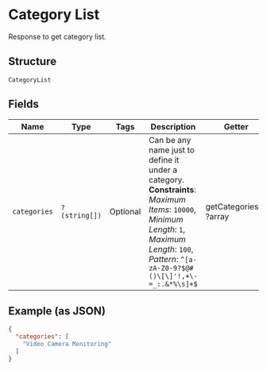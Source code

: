 
# Category List

Response to get category list.

## Structure

`CategoryList`

## Fields

| Name | Type | Tags | Description | Getter | Setter |
|  --- | --- | --- | --- | --- | --- |
| `categories` | `?(string[])` | Optional | Can be any name just to define it under a category.<br>**Constraints**: *Maximum Items*: `10000`, *Minimum Length*: `1`, *Maximum Length*: `100`, *Pattern*: `^[a-zA-Z0-9?$@#()\[\]'!,+\-=_:.&*%\s]+$` | getCategories(): ?array | setCategories(?array categories): void |

## Example (as JSON)

```json
{
  "categories": [
    "Video Camera Monitoring"
  ]
}
```


